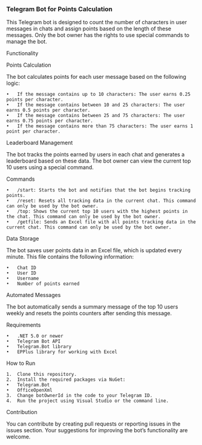 ### Telegram Bot for Points Calculation

This Telegram bot is designed to count the number of characters in user messages in chats and assign points based on the length of these messages. Only the bot owner has the rights to use special commands to manage the bot.

Functionality

Points Calculation

The bot calculates points for each user message based on the following logic:

	•	If the message contains up to 10 characters: The user earns 0.25 points per character.
	•	If the message contains between 10 and 25 characters: The user earns 0.5 points per character.
	•	If the message contains between 25 and 75 characters: The user earns 0.75 points per character.
	•	If the message contains more than 75 characters: The user earns 1 point per character.

Leaderboard Management

The bot tracks the points earned by users in each chat and generates a leaderboard based on these data. The bot owner can view the current top 10 users using a special command.

Commands

	•	/start: Starts the bot and notifies that the bot begins tracking points.
	•	/reset: Resets all tracking data in the current chat. This command can only be used by the bot owner.
	•	/top: Shows the current top 10 users with the highest points in the chat. This command can only be used by the bot owner.
	•	/getfile: Sends an Excel file with all points tracking data in the current chat. This command can only be used by the bot owner.

Data Storage

The bot saves user points data in an Excel file, which is updated every minute. This file contains the following information:

	•	Chat ID
	•	User ID
	•	Username
	•	Number of points earned

Automated Messages

The bot automatically sends a summary message of the top 10 users weekly and resets the points counters after sending this message.

Requirements

	•	.NET 5.0 or newer
	•	Telegram Bot API
	•	Telegram.Bot library
	•	EPPlus library for working with Excel

How to Run

	1.	Clone this repository.
	2.	Install the required packages via NuGet:
	•	Telegram.Bot
	•	OfficeOpenXml
	3.	Change botOwnerId in the code to your Telegram ID.
	4.	Run the project using Visual Studio or the command line.

Contribution

You can contribute by creating pull requests or reporting issues in the issues section. Your suggestions for improving the bot’s functionality are welcome.
